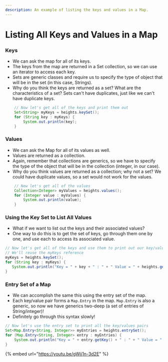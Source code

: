 ```yaml
---
description: An example of listing the keys and values in a Map.
---
```


# Listing All Keys and Values in a Map

### Keys

* We can ask the map for all of its keys.
* The keys from the map are returned in a Set collection, so we can use an iterator to access each key.
* Sets are generic classes and require us to specify the type of object that will be in the set \(in this case, Strings\). 
* Why do you think the keys are returned as a set? What are the characteristics of a set? Sets can't have duplicates, just like we can't have duplicate keys.

```java
    // Now let's get all of the keys and print them out
    Set<String> myKeys = heights.keySet();
    for (String key : myKeys) {
        System.out.println(key);
    }
```

### Values

* We can ask the Map for all of its values as well.
* Values are returned as a collection.
* Again, remember that collections are generics, so we have to specify the type of the object that will be in the collection \(integer, in our case\).
* Why do you think values are returned as a collection; why not a set? We could have duplicate values, so a set would not work for the values.

```java
    // New let's get all of the values
    Collection<Integer> myValues = heights.values();
    for (Integer value : myValues) {
        System.out.println(value);
    }
```

### Using the Key Set to List All Values

* What if we want to list out the keys and their associated values?
* One way to do this is to get the set of keys, go through them one by one, and use each to access its associated value.

```java
// Now let's get all of the keys and use them to print out our key/value pairs
// We'll reuse the myKeys reference
myKeys = heights.keySet();
for (String key : myKeys) {
   System.out.println("Key = " + key + " : " + " Value = " + heights.get(key));
}
```

### Entry Set of a Map

* We can accomplish the same this using the entry set of the map.
* Each key/value pair forms a `Map.Entry` in the map. `Map.Entry` is also a generic, so now we have generics two-deep \(a set of entries of String/integer\)!
* Definitely go through this syntax slowly!

```java
// Now let's use the entry set to print all the key/values pairs
Set<Map.Entry<String, Integer>> myEntries = heights.entrySet();
for (Map.Entry<String, Integer> entry : myEntries) {
    System.out.println("Key = " + entry.getKey() + " : " + " Value = " + entry.getValue());
}
```

{% embed url="https://youtu.be/gWjj1n-3d2E" %}



